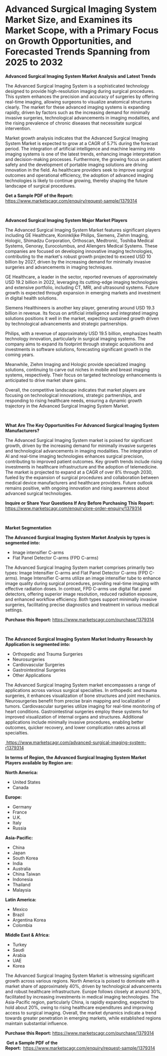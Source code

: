 <p><h1>Advanced Surgical Imaging System Market Size, and Examines its Market Scope, with a Primary Focus on Growth Opportunities, and Forecasted Trends Spanning from 2025 to 2032</h1></p><p><strong>Advanced Surgical Imaging System Market Analysis and Latest Trends</strong></p>
<p><p>The Advanced Surgical Imaging System is a sophisticated technology designed to provide high-resolution imaging during surgical procedures. This system enhances the precision and accuracy of surgeries by offering real-time imaging, allowing surgeons to visualize anatomical structures clearly. The market for these advanced imaging systems is expanding rapidly, driven by factors such as the increasing demand for minimally invasive surgeries, technological advancements in imaging modalities, and the rising prevalence of chronic diseases that necessitate surgical intervention.</p><p>Market growth analysis indicates that the Advanced Surgical Imaging System Market is expected to grow at a CAGR of 5.7% during the forecast period. The integration of artificial intelligence and machine learning into imaging systems is one of the latest trends, enhancing image interpretation and decision-making processes. Furthermore, the growing focus on patient safety and the development of portable imaging solutions are driving innovation in the field. As healthcare providers seek to improve surgical outcomes and operational efficiency, the adoption of advanced imaging technologies is likely to continue growing, thereby shaping the future landscape of surgical procedures.</p></p>
<p><strong>Get a Sample PDF of the Report:&nbsp;</strong> <a href="https://www.marketscagr.com/enquiry/request-sample/1379314?utm_campaign=1126&utm_medium=2&utm_source=Github&utm_content=ia&utm_term=14042025&utm_id=advanced-surgical-imaging-system">https://www.marketscagr.com/enquiry/request-sample/1379314</a></p>
<p>&nbsp;</p>
<p><strong>Advanced Surgical Imaging System Major Market Players</strong></p>
<p><p>The Advanced Surgical Imaging System Market features significant players including GE Healthcare, Koninklijke Philips, Siemens, Ziehm Imaging, Hologic, Shimadzu Corporation, Orthoscan, Medtronic, Toshiba Medical Systems, Genoray, Eurocolumbus, and Allengers Medical Systems. These companies are focused on developing innovative imaging technologies, contributing to the market's robust growth projected to exceed USD 10 billion by 2027, driven by the increasing demand for minimally invasive surgeries and advancements in imaging techniques.</p><p>GE Healthcare, a leader in the sector, reported revenues of approximately USD 19.2 billion in 2022, leveraging its cutting-edge imaging technologies and extensive portfolio, including CT, MRI, and ultrasound systems. Future growth is expected through expansion in emerging markets and investment in digital health solutions.</p><p>Siemens Healthineers is another key player, generating around USD 19.3 billion in revenue. Its focus on artificial intelligence and integrated imaging solutions positions it well in the market, expecting sustained growth driven by technological advancements and strategic partnerships.</p><p>Philips, with a revenue of approximately USD 19.5 billion, emphasizes health technology innovation, particularly in surgical imaging systems. The company aims to expand its footprint through strategic acquisitions and investments in software solutions, forecasting significant growth in the coming years.</p><p>Meanwhile, Ziehm Imaging and Hologic provide specialized imaging solutions, continuing to carve out niches in mobile and breast imaging systems, respectively. Their focus on targeted technology enhancements is anticipated to drive market share gains.</p><p>Overall, the competitive landscape indicates that market players are focusing on technological innovations, strategic partnerships, and responding to rising healthcare needs, ensuring a dynamic growth trajectory in the Advanced Surgical Imaging System Market.</p></p>
<p>&nbsp;</p>
<p><strong>What Are The Key Opportunities For Advanced Surgical Imaging System Manufacturers?</strong></p>
<p><p>The Advanced Surgical Imaging System market is poised for significant growth, driven by the increasing demand for minimally invasive surgeries and technological advancements in imaging modalities. The integration of AI and real-time imaging technologies enhances surgical precision, contributing to improved patient outcomes. Key growth trends include rising investments in healthcare infrastructure and the adoption of telemedicine. The market is projected to expand at a CAGR of over 8% through 2030, fueled by the expansion of surgical procedures and collaboration between medical device manufacturers and healthcare providers. Future outlook remains positive, with ongoing innovation and rising awareness about advanced surgical technologies.</p></p>
<p><strong>Inquire or Share Your Questions If Any Before Purchasing This Report:</strong> <a href="https://www.marketscagr.com/enquiry/pre-order-enquiry/1379314?utm_campaign=1126&utm_medium=2&utm_source=Github&utm_content=ia&utm_term=14042025&utm_id=advanced-surgical-imaging-system">https://www.marketscagr.com/enquiry/pre-order-enquiry/1379314</a></p>
<p>&nbsp;</p>
<p><strong>Market Segmentation</strong></p>
<p><strong>The Advanced Surgical Imaging System Market Analysis by types is segmented into:</strong></p>
<p><ul><li>Image intensifier C-arms</li><li>Flat Panel Detector C-arms (FPD C-arms)</li></ul></p>
<p><p>The Advanced Surgical Imaging System market comprises primarily two types: Image Intensifier C-arms and Flat Panel Detector C-arms (FPD C-arms). Image Intensifier C-arms utilize an image intensifier tube to enhance image quality during surgical procedures, providing real-time imaging with effective radiation doses. In contrast, FPD C-arms use digital flat panel detectors, offering superior image resolution, reduced radiation exposure, and enhanced workflow efficiency. Both types support minimally invasive surgeries, facilitating precise diagnostics and treatment in various medical settings.</p></p>
<p><strong>Purchase this Report:&nbsp;</strong><a href="https://www.marketscagr.com/purchase/1379314?utm_campaign=1126&utm_medium=2&utm_source=Github&utm_content=ia&utm_term=14042025&utm_id=advanced-surgical-imaging-system">https://www.marketscagr.com/purchase/1379314</a></p>
<p>&nbsp;</p>
<p><strong>The Advanced Surgical Imaging System Market Industry Research by Application is segmented into:</strong></p>
<p><ul><li>Orthopedic and Trauma Surgeries</li><li>Neurosurgeries</li><li>Cardiovascular Surgeries</li><li>Gastrointestinal Surgeries</li><li>Other Applications</li></ul></p>
<p><p>The Advanced Surgical Imaging System market encompasses a range of applications across various surgical specialties. In orthopedic and trauma surgeries, it enhances visualization of bone structures and joint mechanics. Neurosurgeries benefit from precise brain mapping and localization of tumors. Cardiovascular surgeries utilize imaging for real-time monitoring of heart conditions. Gastrointestinal surgeries employ these systems for improved visualization of internal organs and structures. Additional applications include minimally invasive procedures, enabling better outcomes, quicker recovery, and lower complication rates across all specialties.</p></p>
<p><a href="https://www.marketscagr.com/advanced-surgical-imaging-system-r1379314?utm_campaign=1126&utm_medium=2&utm_source=Github&utm_content=ia&utm_term=14042025&utm_id=advanced-surgical-imaging-system">&nbsp;https://www.marketscagr.com/advanced-surgical-imaging-system-r1379314</a></p>
<p><strong>In terms of Region, the Advanced Surgical Imaging System Market Players available by Region are:</strong></p>
<p>
    <p> <strong> North America: </strong>
        <ul>
            <li>United States</li>
            <li>Canada</li>
        </ul>
        </p> 
    <p> <strong> Europe: </strong>
        <ul>
            <li>Germany</li>
            <li>France</li>
            <li>U.K.</li>
            <li>Italy</li>
            <li>Russia</li>
        </ul>
        </p> 
    <p> <strong> Asia-Pacific: </strong>
        <ul>
            <li>China</li>
            <li>Japan</li>
            <li>South Korea</li>
            <li>India</li>
            <li>Australia</li>
            <li>China Taiwan</li>
            <li>Indonesia</li>
            <li>Thailand</li>
            <li>Malaysia</li>
        </ul>
        </p> 
    <p> <strong> Latin America: </strong>
        <ul>
            <li>Mexico</li>
            <li>Brazil</li>
            <li>Argentina Korea</li>
            <li>Colombia</li>
        </ul>
        </p> 
    <p> <strong> Middle East & Africa: </strong>
        <ul>
            <li>Turkey</li>
            <li>Saudi</li>
            <li>Arabia</li>
            <li>UAE</li>
            <li>Korea</li>
        </ul>
    </p>
    </p>
<p><p>The Advanced Surgical Imaging System Market is witnessing significant growth across various regions. North America is poised to dominate with a market share of approximately 40%, driven by technological advancements and robust healthcare infrastructure. Europe follows closely at around 30%, facilitated by increasing investments in medical imaging technologies. The Asia-Pacific region, particularly China, is rapidly expanding, expected to hold about 20%, owing to rising healthcare expenditures and improving access to surgical imaging. Overall, the market dynamics indicate a trend towards greater penetration in emerging markets, while established regions maintain substantial influence.</p></p>
<p><strong>Purchase this Report: </strong><a href="https://www.marketscagr.com/purchase/1379314?utm_campaign=1126&utm_medium=2&utm_source=Github&utm_content=ia&utm_term=14042025&utm_id=advanced-surgical-imaging-system">https://www.marketscagr.com/purchase/1379314</a></p>
<p>&nbsp;<strong>Get a Sample PDF of the Report:&nbsp;&nbsp;</strong><a href="https://www.marketscagr.com/enquiry/request-sample/1379314?utm_campaign=1126&utm_medium=2&utm_source=Github&utm_content=ia&utm_term=14042025&utm_id=advanced-surgical-imaging-system">https://www.marketscagr.com/enquiry/request-sample/1379314</a></p>
<p><strong></strong></p>
<p><p></p><p></p><p></p></p>